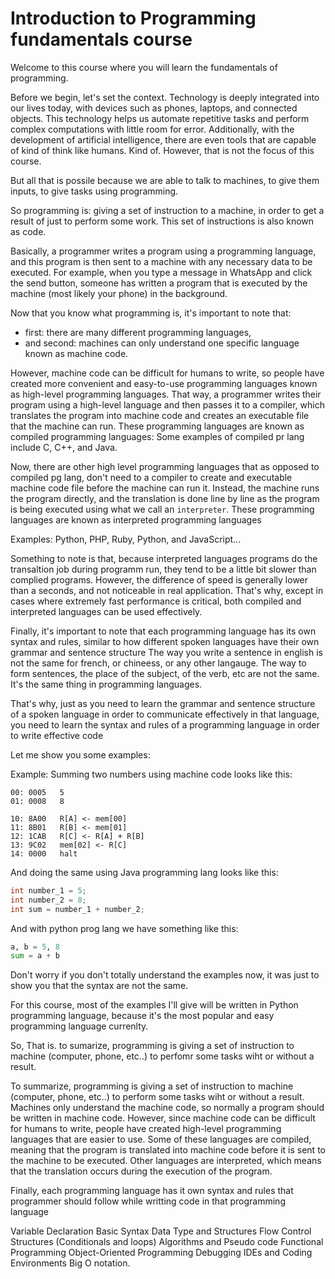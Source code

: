 # Introduction to Programming fundamentals course
Welcome to this course where you will learn the fundamentals of programming.

Before we begin, let's set the context. Technology is deeply integrated into our lives today, 
with devices such as phones, laptops, and connected objects. This technology helps us automate
repetitive tasks and perform complex computations with little room for error. Additionally, 
with the development of artificial intelligence, there are even tools that are capable of kind of think
like humans. Kind of. However, that is not the focus of this course.

But all that is possile because we are able to talk to machines, to give them inputs, to give tasks
using programming.

So programming is: giving a set of instruction to a machine, in order to get a result of just to perform some work.
This set of instructions is also known as code.

Basically, a programmer writes a program using a programming language, and this program is then sent to a machine
with any necessary data to be executed. For example, when you type a message in WhatsApp and click the send button,
someone has written a program that is executed by the machine (most likely your phone) in the background.

Now that you know what programming is, it's important to note that:
- first: there are many different programming languages,
- and second: machines can only understand one specific language known as machine code.

However, machine code can be difficult for humans to write, so people have created more convenient and easy-to-use
programming languages known as high-level programming languages. That way, a programmer writes their program using a high-level
language and then passes it to a compiler, which translates the program into machine code and creates an executable
file that the machine can run. These programming languages are known as compiled programming languages:
Some examples of compiled pr lang include C, C++, and Java.


Now, there are other high level programming languages that as opposed to compiled pg lang, don't need to a compiler to 
create and executable machine code file before the machine can run it. Instead, the machine runs the program directly,
and the translation is done line by line as the program is being executed using what we call an `interpreter`.
These programming languages are known as interpreted programming languages

Examples: Python, PHP, Ruby, Python, and JavaScript...


Something to note is that, because interpreted languages programs do the transaltion job during programm run,
they tend to be a little bit slower than complied programs. However, the difference of speed is generally lower than a seconds,
and not noticeable in real application.
That's why, except in cases where extremely fast performance is critical, both compiled and interpreted languages can be used effectively.


Finally, it's important to note that each programming language has its own syntax and rules,
similar to how different spoken languages have their own grammar and sentence structure
The way you write a sentence in english is not the same for french, or chineess, or any other langauge.
The way to form sentences, the place of the subject, of the verb, etc are not the same.
It's the same thing in programming languages.

That's why, just as you need to learn the grammar and sentence structure of a spoken language in order to communicate effectively in that language,
you need to learn the syntax and rules of a programming language in order to write effective code

Let me show you some examples:

Example: Summing two numbers using machine code looks like this:
```
00: 0005   5
01: 0008   8

10: 8A00   R[A] <- mem[00]
11: 8B01   R[B] <- mem[01]
12: 1CAB   R[C] <- R[A] + R[B]
13: 9C02   mem[02] <- R[C]
14: 0000   halt
```

And doing the same using Java programming lang looks like this:

```java
int number_1 = 5;   
int number_2 = 8;  
int sum = number_1 + number_2;  
```

And with python prog lang we have something like this:
```python
a, b = 5, 8
sum = a + b
```

Don't worry if you don't totally understand the examples now, it was just to show you that the syntax are not the same.


For this course, most of the examples I'll give will be written in Python programming language, because it's the most popular and
easy programming language currenlty.



So, That is. to sumarize, programming is giving a set of instruction to machine (computer, phone, etc..) to perfomr some tasks wiht or without a result.


To summarize, programming is giving a set of instruction to machine (computer, phone, etc..) to perform some tasks wiht or without a result.
Machines only understand the machine code, so normally a program should be written in machine code.
However, since machine code can be difficult for humans to write, people have created high-level programming languages that are easier to use. Some of these languages are compiled, meaning that the program is translated into machine code before it is sent to the machine to be executed. Other languages are interpreted, which means that the translation occurs during the execution of the program.

Finally, each programming language has it own syntax and rules that programmer should follow while writting code in that programming language



Variable Declaration
Basic Syntax
Data Type and Structures
Flow Control Structures (Conditionals and loops)
Algorithms and Pseudo code
Functional Programming
Object-Oriented Programming
Debugging
IDEs and Coding Environments
Big O notation.



